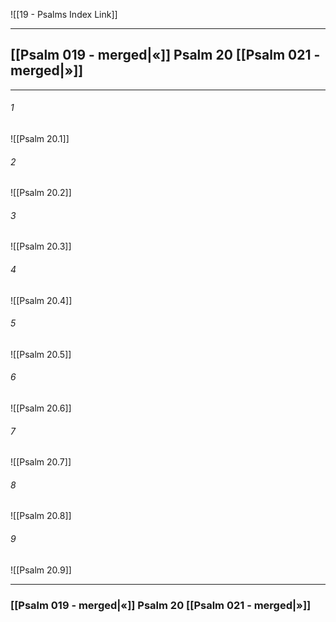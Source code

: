 ![[19 - Psalms Index Link]]

---
##  [[Psalm 019 - merged|«]] Psalm 20 [[Psalm 021 - merged|»]]

---

###### 1
![[Psalm 20.1]] 

###### 2
![[Psalm 20.2]] 

###### 3
![[Psalm 20.3]] 

###### 4
![[Psalm 20.4]]

###### 5 
![[Psalm 20.5]] 

###### 6
![[Psalm 20.6]] 

###### 7
![[Psalm 20.7]] 

###### 8
![[Psalm 20.8]] 

###### 9
![[Psalm 20.9]] 


---
###  [[Psalm 019 - merged|«]] Psalm 20 [[Psalm 021 - merged|»]]